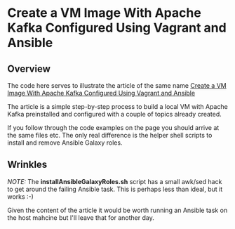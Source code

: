 # Create a VM Image With Apache Kafka Configured Using Vagrant and Ansible 

## Overview

The code here serves to illustrate the article of the same name 
[Create a VM Image With Apache Kafka Configured Using Vagrant and Ansible](https://andyboyle.io/2017/02/24/create-a-vm-image-with-apache-kafka-configured-using-vagrant-and-ansible/)

The article is a simple step-by-step process to build a local VM with Apache Kafka preinstalled and configured with a couple of topics already created.

If you follow through the code examples on the page you should arrive at the same files etc.
The only real difference is the helper shell scripts to install and remove Ansible Galaxy roles.

## Wrinkles
*NOTE:* The **installAnsibleGalaxyRoles.sh** script has a small awk/sed hack to get around the failing Ansible task. 
This is perhaps less than ideal, but it works :-) 

Given the content of the article it would be worth running an Ansible task on the host mahcine but I'll leave that for another day.
